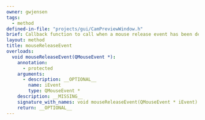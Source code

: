 ```yaml
---
owner: gwjensen
tags:
  - method
defined-in-file: "projects/gui/CamPreviewWindow.h"
brief: Callback function to call when a mouse release event has been detected in a window.
layout: method
title: mouseReleaseEvent
overloads:
  void mouseReleaseEvent(QMouseEvent *):
    annotation:
      - protected
    arguments:
      - description: __OPTIONAL__
        name: iEvent
        type: QMouseEvent *
    description: __MISSING__
    signature_with_names: void mouseReleaseEvent(QMouseEvent * iEvent)
    return: __OPTIONAL__
---
```


